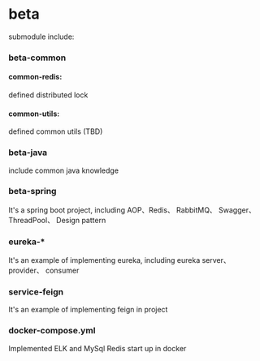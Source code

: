 # beta
submodule include:
### beta-common 
#### common-redis:
defined distributed lock

#### common-utils:
defined common utils (TBD)

### beta-java
include common java knowledge

### beta-spring
It's a spring boot project, including AOP、Redis、 RabbitMQ、 Swagger、 ThreadPool、 Design pattern

### eureka-*
It's an example of implementing eureka, including eureka server、 provider、 consumer

### service-feign
It's an example of implementing feign in project

### docker-compose.yml
Implemented ELK and MySql Redis start up in docker